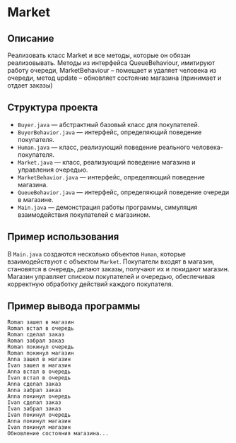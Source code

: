# Market

## Описание
Реализовать класс Market и все методы, которые он обязан реализовывать. Методы из интерфейса QueueBehaviour, имитируют работу очереди, MarketBehaviour – помещает и удаляет человека из очереди, метод update – обновляет состояние магазина (принимает и отдает заказы)

## Структура проекта

- `Buyer.java` — абстрактный базовый класс для покупателей.
- `BuyerBehavior.java` — интерфейс, определяющий поведение покупателя.
- `Human.java` — класс, реализующий поведение реального человека-покупателя.
- `Market.java` — класс, реализующий поведение магазина и управления очередью.
- `MarketBehavior.java` — интерфейс, определяющий поведение магазина.
- `QueueBehavior.java` — интерфейс, определяющий поведение очереди в магазине.
- `Main.java` — демонстрация работы программы, симуляция взаимодействия покупателей с магазином.

## Пример использования

В `Main.java` создаются несколько объектов `Human`, которые взаимодействуют с объектом `Market`. Покупатели входят в магазин, становятся в очередь, делают заказы, получают их и покидают магазин. Магазин управляет списком покупателей и очередью, обеспечивая корректную обработку действий каждого покупателя.

## Пример вывода программы

```
Roman зашел в магазин
Roman встал в очередь
Roman сделал заказ
Roman забрал заказ
Roman покинул очередь
Roman покинул магазин
Anna зашел в магазин
Ivan зашел в магазин
Anna встал в очередь
Ivan встал в очередь
Anna сделал заказ
Anna забрал заказ
Anna покинул очередь
Ivan сделал заказ
Ivan забрал заказ
Ivan покинул очередь
Anna покинул магазин
Ivan покинул магазин
Обновление состояния магазина...
```
